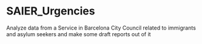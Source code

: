 # SAIER_Urgencies
Analyze data from a Service in Barcelona City Council related to immigrants and  asylum seekers and make some draft reports out of it
